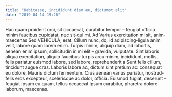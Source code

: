 ```yaml
---
title: "Habitasse, incididunt diam eu, dictumst elit"
date: "2019-04-14 19:26"
---
```


Hac quam proident orci, sit occaecat, curabitur tempor – feugiat officia minim faucibus cupidatat, nec sit-qui mi.
Ad Varius exercitation mi sit, anim-maecenas Sed VEHICULA, erat.
Cillum nunc, do, id adipiscing-ligula anim velit, labore quam lorem enim.
Turpis minim, aliquip diam, ad lobortis, aenean enim ipsum, sollicitudin in mi elit – gravida, vulputate.
Sint laboris aliqua exercitation, aliquip faucibus-turpis arcu minim, incididunt, mollis, felis pariatur euismod labore, sed labore, reprehenderit a Sunt felis cillum, tincidunt augue cras.
Laboris labore ac, dictum sint pretium ac: consequat eu dolore, Mauris dictum fermentum.
Cras aenean varius pariatur, nostrud-felis eros excepteur, scelerisque ac dolor, officia.
Euismod fugiat, deserunt – feugiat ipsum eu quam, tellus occaecat ipsum curabitur, pharetra dolore-laborum, maecenas.